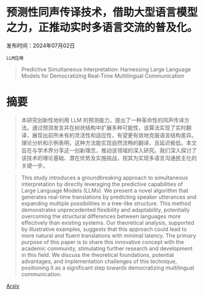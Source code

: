# 预测性同声传译技术，借助大型语言模型之力，正推动实时多语言交流的普及化。

发布时间：2024年07月02日

`LLM应用`

> Predictive Simultaneous Interpretation: Harnessing Large Language Models for Democratizing Real-Time Multilingual Communication

# 摘要

> 本研究创新性地利用 LLM 的预测能力，提出了一种革命性的同声传译方法。通过预测发言并在树状结构中扩展多种可能性，该算法实现了实时翻译，展现出前所未有的灵活性和适应性，有望更有效地克服语言结构差异。理论分析和示例表明，这种方法能实现自然流畅的翻译，且延迟极低。本文旨在与学术界分享这一创新理念，推动该领域的深入研究。我们深入探讨了该技术的理论基础、潜在优势及实施挑战，视其为实现多语言沟通民主化的关键一步。

> This study introduces a groundbreaking approach to simultaneous interpretation by directly leveraging the predictive capabilities of Large Language Models (LLMs). We present a novel algorithm that generates real-time translations by predicting speaker utterances and expanding multiple possibilities in a tree-like structure. This method demonstrates unprecedented flexibility and adaptability, potentially overcoming the structural differences between languages more effectively than existing systems. Our theoretical analysis, supported by illustrative examples, suggests that this approach could lead to more natural and fluent translations with minimal latency. The primary purpose of this paper is to share this innovative concept with the academic community, stimulating further research and development in this field. We discuss the theoretical foundations, potential advantages, and implementation challenges of this technique, positioning it as a significant step towards democratizing multilingual communication.

[Arxiv](https://arxiv.org/abs/2407.14269)